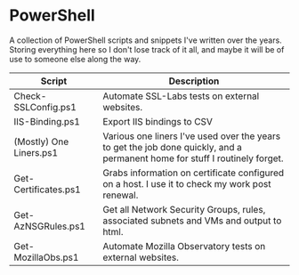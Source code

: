 # PowerShell
A collection of PowerShell scripts and snippets I've written over the years.  Storing everything here so I don't lose track of it all, and maybe it will be of use to someone else along the way.

| Script | Description |
| ------ | ----------- |  
| Check-SSLConfig.ps1 | Automate SSL-Labs tests on external websites. |
| IIS-Binding.ps1 | Export IIS bindings to CSV |
| (Mostly) One Liners.ps1 | Various one liners I've used over the years to get the job done quickly, and a permanent home for stuff I routinely forget. |
| Get-Certificates.ps1 | Grabs information on certificate configured on a host.  I use it to check my work post renewal. |
| Get-AzNSGRules.ps1 | Get all Network Security Groups, rules, associated subnets and VMs and output to html. |
| Get-MozillaObs.ps1 | Automate Mozilla Observatory tests on external websites. |
